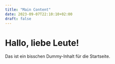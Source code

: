 ```yaml
---
title: "Main Content"
date: 2023-09-07T22:10:10+02:00
draft: false
---
```


# Hallo, liebe Leute!

Das ist ein bisschen Dummy-Inhalt für die Startseite.



